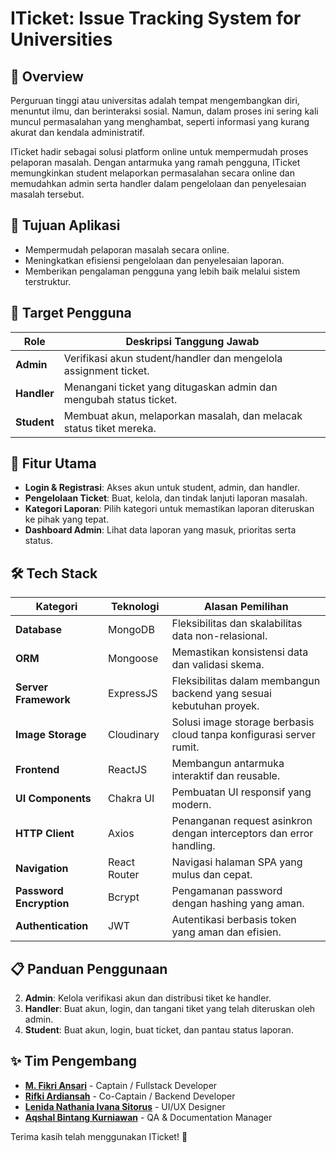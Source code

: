# ITicket: Issue Tracking System for Universities

## 📘 **Overview**

Perguruan tinggi atau universitas adalah tempat mengembangkan diri, menuntut ilmu, dan berinteraksi sosial. Namun, dalam proses ini sering kali muncul permasalahan yang menghambat, seperti informasi yang kurang akurat dan kendala administratif.

ITicket hadir sebagai solusi platform online untuk mempermudah proses pelaporan masalah. Dengan antarmuka yang ramah pengguna, ITicket memungkinkan student melaporkan permasalahan secara online dan memudahkan admin serta handler dalam pengelolaan dan penyelesaian masalah tersebut.

## 🎯 **Tujuan Aplikasi**

- Mempermudah pelaporan masalah secara online.
- Meningkatkan efisiensi pengelolaan dan penyelesaian laporan.
- Memberikan pengalaman pengguna yang lebih baik melalui sistem terstruktur.

## 👥 **Target Pengguna**

| **Role**    | **Deskripsi Tanggung Jawab**                                       |
| ----------- | ------------------------------------------------------------------ |
| **Admin**   | Verifikasi akun student/handler dan mengelola assignment ticket.   |
| **Handler** | Menangani ticket yang ditugaskan admin dan mengubah status ticket. |
| **Student** | Membuat akun, melaporkan masalah, dan melacak status tiket mereka. |

## 🚀 **Fitur Utama**

- **Login & Registrasi**: Akses akun untuk student, admin, dan handler.
- **Pengelolaan Ticket**: Buat, kelola, dan tindak lanjuti laporan masalah.
- **Kategori Laporan**: Pilih kategori untuk memastikan laporan diteruskan ke pihak yang tepat.
- **Dashboard Admin**: Lihat data laporan yang masuk, prioritas serta status.

## 🛠️ **Tech Stack**

| **Kategori**            | **Teknologi** | **Alasan Pemilihan**                                                |
| ----------------------- | ------------- | ------------------------------------------------------------------- |
| **Database**            | MongoDB       | Fleksibilitas dan skalabilitas data non-relasional.                 |
| **ORM**                 | Mongoose      | Memastikan konsistensi data dan validasi skema.                     |
| **Server Framework**    | ExpressJS     | Fleksibilitas dalam membangun backend yang sesuai kebutuhan proyek. |
| **Image Storage**       | Cloudinary    | Solusi image storage berbasis cloud tanpa konfigurasi server rumit. |
| **Frontend**            | ReactJS       | Membangun antarmuka interaktif dan reusable.                        |
| **UI Components**       | Chakra UI     | Pembuatan UI responsif yang modern.                                 |
| **HTTP Client**         | Axios         | Penanganan request asinkron dengan interceptors dan error handling. |
| **Navigation**          | React Router  | Navigasi halaman SPA yang mulus dan cepat.                          |
| **Password Encryption** | Bcrypt        | Pengamanan password dengan hashing yang aman.                       |
| **Authentication**      | JWT           | Autentikasi berbasis token yang aman dan efisien.                   |

## 📋 **Panduan Penggunaan**

2. **Admin**: Kelola verifikasi akun dan distribusi tiket ke handler.
3. **Handler**: Buat akun, login, dan tangani tiket yang telah diteruskan oleh admin.
4. **Student**: Buat akun, login, buat ticket, dan pantau status laporan.

## ✨ **Tim Pengembang**

- [**M. Fikri Ansari**](https://www.linkedin.com/in/m-fikri-ansari/) - Captain / Fullstack Developer
- [**Rifki Ardiansah**](https://www.linkedin.com/in/rifki-ardiansah-56658a287) - Co-Captain / Backend Developer
- [**Lenida Nathania Ivana Sitorus**](https://www.linkedin.com/in/lenida-nathania-ivana-sitorus-475629248) - UI/UX Designer
- [**Aqshal Bintang Kurniawan**](https://id.linkedin.com/in/aqshal-bintang-kurniawan-569577322) - QA & Documentation Manager

Terima kasih telah menggunakan ITicket! 🚀
